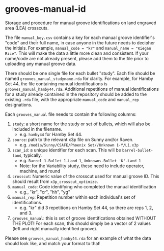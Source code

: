 # grooves-manual-id
Storage and procedure for manual groove identifications on land engraved area (LEA) crosscuts. 

The file `manual_key.csv` contains a key for each manual groove identifier's "code" and their full name, in case anyone in the future needs to decipher the initials. For example, `manual_code = "kr"` and `manual_name = "Kiegan Rice"`. This will make the data a little more clean and consistent. If your name/code are not already present, please add them to the file prior to uploading any manual groove data.  

There should be one single file for each bullet "study". Each file should be named `grooves_manual_studyname.rda` for clarity. For example, for Hamby Set 44, the file containing manual identifications is `grooves_manual_hamby44.rda`. Additional repetitions of manual identifications for a study already contained in the repository should be added to the existing `.rda` file, with the appropriate `manual_code` and `manual_rep` designations. 

Each `grooves_manual` file needs to contain the following columns: 

1. `study`: a short name for the study or set of bullets, which will also be included in the filename.  
    - e.g. `hamby44` for Hamby Set 44.
2. `source`: path to the relevant x3p file on Sunny and/or Raven.  
    - e.g. `/media/Sunny/CSAFE/Phoenix Set//Unknown 1-Y/L1.x3p`
3. `scan_id`: a unique identifier for each scan. This will be `barrel-bullet-land`, typically. 
    - e.g. `Barrel 1-Bullet 1-Land 1`, `Unknowns-Bullet 'K'-Land 1`
    - Note: for the Variability study, these need to include operator, machine, and round
4. `crosscut`: Numeric value of the crosscut used for manual groove ID. This should result from `x3p_crosscut_optimize`. 
5. `manual_code`: Code identifying who completed the manual identification  
    - e.g., "kr", "cr", "hh", "yg"
6. `manual_rep`: Repetition number within each individual's set of identifications.  
    - e.g. "kr" did 3 repetitions on Hamby Set 44, so there are reps 1, 2, and 3.
7. `grooves_manual`: this is set of groove identifications obtained WITHOUT THE PLOT! For each scan, this should simply be a vector of 2 values (left and right manually identified groove).  


Please see `grooves_manual_hamby44.rda` for an example of what the data should look like, and match your format to that! 
